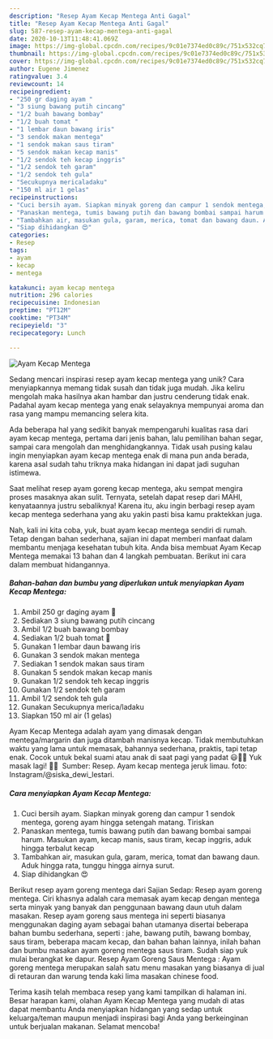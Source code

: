 ```yaml
---
description: "Resep Ayam Kecap Mentega Anti Gagal"
title: "Resep Ayam Kecap Mentega Anti Gagal"
slug: 587-resep-ayam-kecap-mentega-anti-gagal
date: 2020-10-13T11:48:41.069Z
image: https://img-global.cpcdn.com/recipes/9c01e7374ed0c89c/751x532cq70/ayam-kecap-mentega-foto-resep-utama.jpg
thumbnail: https://img-global.cpcdn.com/recipes/9c01e7374ed0c89c/751x532cq70/ayam-kecap-mentega-foto-resep-utama.jpg
cover: https://img-global.cpcdn.com/recipes/9c01e7374ed0c89c/751x532cq70/ayam-kecap-mentega-foto-resep-utama.jpg
author: Eugene Jimenez
ratingvalue: 3.4
reviewcount: 14
recipeingredient:
- "250 gr daging ayam "
- "3 siung bawang putih cincang"
- "1/2 buah bawang bombay"
- "1/2 buah tomat "
- "1 lembar daun bawang iris"
- "3 sendok makan mentega"
- "1 sendok makan saus tiram"
- "5 sendok makan kecap manis"
- "1/2 sendok teh kecap inggris"
- "1/2 sendok teh garam"
- "1/2 sendok teh gula"
- "Secukupnya mericaladaku"
- "150 ml air 1 gelas"
recipeinstructions:
- "Cuci bersih ayam. Siapkan minyak goreng dan campur 1 sendok mentega, goreng ayam hingga setengah matang. Tiriskan"
- "Panaskan mentega, tumis bawang putih dan bawang bombai sampai harum. Masukan ayam, kecap manis, saus tiram, kecap inggris, aduk hingga terbalut kecap"
- "Tambahkan air, masukan gula, garam, merica, tomat dan bawang daun. Aduk hingga rata, tunggu hingga airnya surut."
- "Siap dihidangkan 😍"
categories:
- Resep
tags:
- ayam
- kecap
- mentega

katakunci: ayam kecap mentega 
nutrition: 296 calories
recipecuisine: Indonesian
preptime: "PT12M"
cooktime: "PT34M"
recipeyield: "3"
recipecategory: Lunch

---
```



![Ayam Kecap Mentega](https://img-global.cpcdn.com/recipes/9c01e7374ed0c89c/751x532cq70/ayam-kecap-mentega-foto-resep-utama.jpg)

Sedang mencari inspirasi resep ayam kecap mentega yang unik? Cara menyiapkannya memang tidak susah dan tidak juga mudah. Jika keliru mengolah maka hasilnya akan hambar dan justru cenderung tidak enak. Padahal ayam kecap mentega yang enak selayaknya mempunyai aroma dan rasa yang mampu memancing selera kita.

Ada beberapa hal yang sedikit banyak mempengaruhi kualitas rasa dari ayam kecap mentega, pertama dari jenis bahan, lalu pemilihan bahan segar, sampai cara mengolah dan menghidangkannya. Tidak usah pusing kalau ingin menyiapkan ayam kecap mentega enak di mana pun anda berada, karena asal sudah tahu triknya maka hidangan ini dapat jadi suguhan istimewa.

Saat melihat resep ayam goreng kecap mentega, aku sempat mengira proses masaknya akan sulit. Ternyata, setelah dapat resep dari MAHI, kenyataannya justru sebaliknya! Karena itu, aku ingin berbagi resep ayam kecap mentega sederhana yang aku yakin pasti bisa kamu praktekkan juga.


Nah, kali ini kita coba, yuk, buat ayam kecap mentega sendiri di rumah. Tetap dengan bahan sederhana, sajian ini dapat memberi manfaat dalam membantu menjaga kesehatan tubuh kita. Anda bisa membuat Ayam Kecap Mentega memakai 13 bahan dan 4 langkah pembuatan. Berikut ini cara dalam membuat hidangannya.

<!--inarticleads1-->

##### Bahan-bahan dan bumbu yang diperlukan untuk menyiapkan Ayam Kecap Mentega:

1. Ambil 250 gr daging ayam 🐔
1. Sediakan 3 siung bawang putih cincang
1. Ambil 1/2 buah bawang bombay
1. Sediakan 1/2 buah tomat 🍅
1. Gunakan 1 lembar daun bawang iris
1. Gunakan 3 sendok makan mentega
1. Sediakan 1 sendok makan saus tiram
1. Gunakan 5 sendok makan kecap manis
1. Gunakan 1/2 sendok teh kecap inggris
1. Gunakan 1/2 sendok teh garam
1. Ambil 1/2 sendok teh gula
1. Gunakan Secukupnya merica/ladaku
1. Siapkan 150 ml air (1 gelas)


Ayam Kecap Mentega adalah ayam yang dimasak dengan mentega/margarin dan juga ditambah manisnya kecap. Tidak membutuhkan waktu yang lama untuk memasak, bahannya sederhana, praktis, tapi tetap enak. Cocok untuk bekal suami atau anak di saat pagi yang padat 😃👍🏻 Yuk masak lagi! 👩‍🍳 ️ Sumber: Resep. Ayam kecap mentega jeruk limau. foto: Instagram/@siska_dewi_lestari. 

<!--inarticleads2-->

##### Cara menyiapkan Ayam Kecap Mentega:

1. Cuci bersih ayam. Siapkan minyak goreng dan campur 1 sendok mentega, goreng ayam hingga setengah matang. Tiriskan
1. Panaskan mentega, tumis bawang putih dan bawang bombai sampai harum. Masukan ayam, kecap manis, saus tiram, kecap inggris, aduk hingga terbalut kecap
1. Tambahkan air, masukan gula, garam, merica, tomat dan bawang daun. Aduk hingga rata, tunggu hingga airnya surut.
1. Siap dihidangkan 😍


Berikut resep ayam goreng mentega dari Sajian Sedap: Resep ayam goreng mentega. Ciri khasnya adalah cara memasak ayam kecap dengan mentega serta minyak yang banyak dan penggunaan bawang daun utuh dalam masakan. Resep ayam goreng saus mentega ini seperti biasanya menggunakan daging ayam sebagai bahan utamanya disertai beberapa bahan bumbu sederhana, seperti : jahe, bawang putih, bawang bombay, saus tiram, beberapa macam kecap, dan bahan bahan lainnya, inilah bahan dan bumbu masakan ayam goreng mentega saus tiram. Sudah siap yuk mulai berangkat ke dapur. Resep Ayam Goreng Saus Mentega : Ayam goreng mentega merupakan salah satu menu masakan yang biasanya di jual di retauran dan warung tenda kaki lima masakan chinese food. 

Terima kasih telah membaca resep yang kami tampilkan di halaman ini. Besar harapan kami, olahan Ayam Kecap Mentega yang mudah di atas dapat membantu Anda menyiapkan hidangan yang sedap untuk keluarga/teman maupun menjadi inspirasi bagi Anda yang berkeinginan untuk berjualan makanan. Selamat mencoba!

